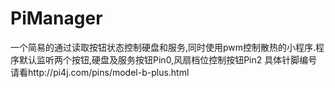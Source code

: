 # PiManager
一个简易的通过读取按钮状态控制硬盘和服务,同时使用pwm控制散热的小程序.程序默认监听两个按钮,硬盘及服务按钮Pin0,风扇档位控制按钮Pin2
具体针脚编号请看http://pi4j.com/pins/model-b-plus.html


